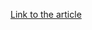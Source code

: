[Link to the article](https://www.akamai.com/blog/security-research/rpc-runtime-exploring-three-vulnerabilities)
